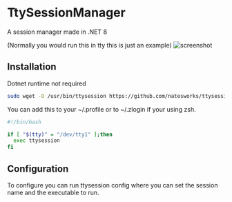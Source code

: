 # TtySessionManager

A session manager made in .NET 8

(Normally you would run this in tty this is just an example)
![screenshot](https://i.ibb.co/Twj2MRd/image.png)

## Installation

Dotnet runtime not required

```bash
sudo wget -O /usr/bin/ttysession https://github.com/natesworks/ttysession/releases/download/0.1-beta/ttysession
```

You can add this to your ~/.profile or to ~/.zlogin if your using zsh.

```bash
#!/bin/bash

if [ "$(tty)" = "/dev/tty1" ];then
  exec ttysession
fi
```

## Configuration

To configure you can run ttysession config where you can set the session name and the executable to run.